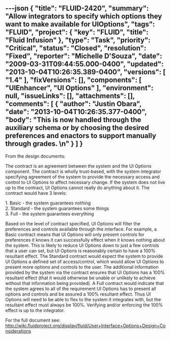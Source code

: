 ---json
{
  "title": "FLUID-2420",
  "summary": "Allow integrators to specify which options they want to make available for UIOptions",
  "tags": "FLUID",
  "project": {
    "key": "FLUID",
    "title": "Fluid Infusion"
  },
  "type": "Task",
  "priority": "Critical",
  "status": "Closed",
  "resolution": "Fixed",
  "reporter": "Michelle D'Souza",
  "date": "2009-03-31T09:44:55.000-0400",
  "updated": "2013-10-04T10:26:35.389-0400",
  "versions": [
    "1.4"
  ],
  "fixVersions": [],
  "components": [
    "UIEnhancer",
    "UI Options"
  ],
  "environment": null,
  "issueLinks": [],
  "attachments": [],
  "comments": [
    {
      "author": "Justin Obara",
      "date": "2013-10-04T10:26:35.377-0400",
      "body": "This is now handled through the auxiliary schema or by choosing the desired preferences and enactors to support manually through grades.&#x20;\n"
    }
  ]
}
---
From the design documents:

The contract is an agreement between the system and the UI Options component. The contract is wholly trust-based, with the system integrator specifying agreement of the system to provide the necessary access and control to UI Options to affect necessary change. If the system does not live up to the contract, UI Options cannot really do anything about it. The contract would have 3 levels:

1\. Basic - the system guarantees nothing\
2\. Standard - the system guarantees some things\
3\. Full - the system guarantees everything

Based on the level of contract specified, UI Options will filter the preferences and controls available through the interface. For example, a Basic contract means that UI Options will only present controls for preferences it knows it can successfully effect when it knows nothing about the system. This is likely to reduce UI Options down to just a few controls that a user can set, but UI Options is reasonably certain to have a 100% resultant effect. The Standard contract would expect the system to provide UI Options a defined set of access/control, which would allow UI Options to present more options and controls to the user. The additional information provided by the system via the contract ensures that UI Options has a 100% resultant effect (that it would otherwise be unable or unlikely to achieve without that information being provided). A Full contract would indicate that the system agrees to all of the requirement UI Options has to present all options and controls and be assured a 100% resultant effect. Thus UI Options will need to be able to flex to the system it integrates with, but the resultant effect must always be 100%. Verifying and/or enforcing the 100% effect is up to the integrator.

For the full document see:\
<http://wiki.fluidproject.org/display/fluid/User+Interface+Options+Design+Considerations>

        